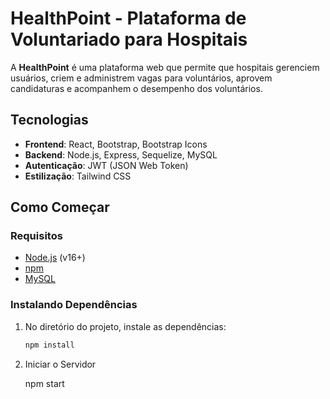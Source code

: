 # HealthPoint - Plataforma de Voluntariado para Hospitais

A **HealthPoint** é uma plataforma web que permite que hospitais gerenciem usuários, criem e administrem vagas para voluntários, aprovem candidaturas e acompanhem o desempenho dos voluntários.

## Tecnologias

- **Frontend**: React, Bootstrap, Bootstrap Icons
- **Backend**: Node.js, Express, Sequelize, MySQL
- **Autenticação**: JWT (JSON Web Token)
- **Estilização**: Tailwind CSS

## Como Começar

### Requisitos

- [Node.js](https://nodejs.org/) (v16+)
- [npm](https://www.npmjs.com/)
- [MySQL](https://www.mysql.com/)

### Instalando Dependências

1. No diretório do projeto, instale as dependências:

   ```bash
   npm install

  2. Iniciar o Servidor

     npm start
